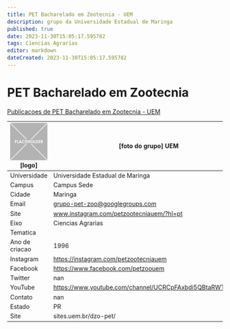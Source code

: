 ```yaml
---
title: PET Bacharelado em Zootecnia - UEM
description: grupo da Universidade Estadual de Maringa
published: true
date: 2023-11-30T15:05:17.595782
tags: Ciencias Agrarias
editor: markdown
dateCreated: 2023-11-30T15:05:17.595782
---
```


# PET Bacharelado em Zootecnia

[Publicacoes de PET Bacharelado em Zootecnia - UEM](/atividade/90PETBachareladoemZootecniaUEM/feed)

| ![placeholder.png](/placeholder.png) [logo] | [foto do grupo] UEM         |
| ------------------------------------------- | ------------------------------------------------- |
| Universidade                                | Universidade Estadual de Maringa      |
| Campus                                      | Campus Sede            |
| Cidade                                      | Maringa             |
| Email                                       | grupo-pet-zoo@googlegroups.com             |
| Site                                        | www.instagram.com/petzootecniauem/?hl=pt              |
| Eixo                                        | Ciencias Agrarias              |
| Tematica                                    |           |
| Ano de criacao                              | 1996        |
| Instagram                                   | https://instagram.com/petzootecniauem         |
| Facebook                                    | https://www.facebook.com/petzoouem          |
| Twitter                                     | nan           |
| YouTube                                     | https://www.youtube.com/channel/UCRCpFAxbdi5QBtaRWT60guA           |
| Contato                                     | nan         |
| Estado                                      |  PR            |
| Site                                        | sites.uem.br/dzo-pet/ |
